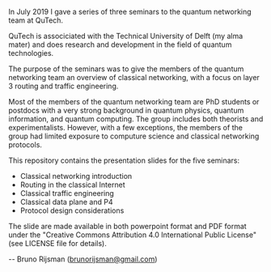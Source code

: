 In July 2019 I gave a series of three seminars to the quantum networking team at QuTech.

QuTech is associciated with the Technical University of Delft (my alma mater) and does research
and development in the field of quantum technologies.

The purpose of the seminars was to give the members of the quantum networking team an overview
of classical networking, with a focus on layer 3 routing and traffic engineering.

Most of the members of the quantum networking team are PhD students or postdocs with a very strong
background in quantum physics, quantum information, and quantum computing. The group includes
both theorists and experimentalists. However, with a few exceptions, the members of the group had
limited exposure to computure science and classical networking protocols.

This repository contains the presentation slides for the five seminars:
 * Classical networking introduction
 * Routing in the classical Internet
 * Classical traffic engineering
 * Classical data plane and P4
 * Protocol design considerations

The slide are made available in both powerpoint format and PDF format under the "Creative Commons
Attribution 4.0 International Public License" (see LICENSE file for details).

-- Bruno Rijsman (brunorijsman@gmail.com)
